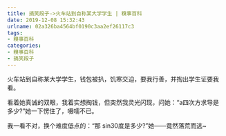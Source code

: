 ```yaml
---
title: 搞笑段子->火车站到自称某大学学生 | 糗事百科
date: 2019-12-08 15:32:43
urlname: 02a326ba4564bf0190c3aa2ef26117c3
tags: 
- 糗事百科
categories:
- 糗事百科
- 搞笑段子
---
```

火车站到自称某大学学生，钱包被扒，饥寒交迫，要我行善，并掏出学生证要我看。

看着她真诚的双眼，我着实想掏钱，但突然我灵光闪现，问她：“a四次方求导是多少?”她一下愣住了，嗫嚅不已。

我一看不对，换个难度低点的：“那 sin30度是多少?”她——竟然落荒而逃~


